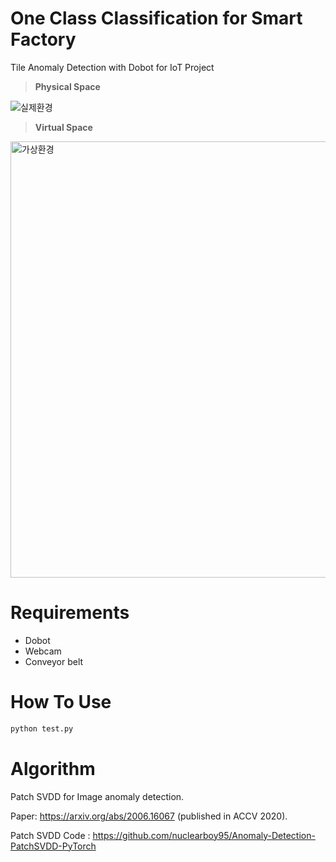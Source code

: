 # One Class Classification for Smart Factory

Tile Anomaly Detection with Dobot for IoT Project 

> **Physical Space**

![실제환경](https://user-images.githubusercontent.com/74012598/187368796-0bbf18f2-2465-4026-95a6-5111533635ed.png)

> **Virtual Space**

<img width="698" alt="가상환경" src="https://user-images.githubusercontent.com/74012598/187369208-beed5077-2fa0-4110-ae30-cb032361dd6b.png">

# Requirements
- Dobot
- Webcam
- Conveyor belt

# How To Use

```bash
python test.py
```

# Algorithm

Patch SVDD for Image anomaly detection. 

Paper: https://arxiv.org/abs/2006.16067 (published in ACCV 2020).

Patch SVDD Code : https://github.com/nuclearboy95/Anomaly-Detection-PatchSVDD-PyTorch


